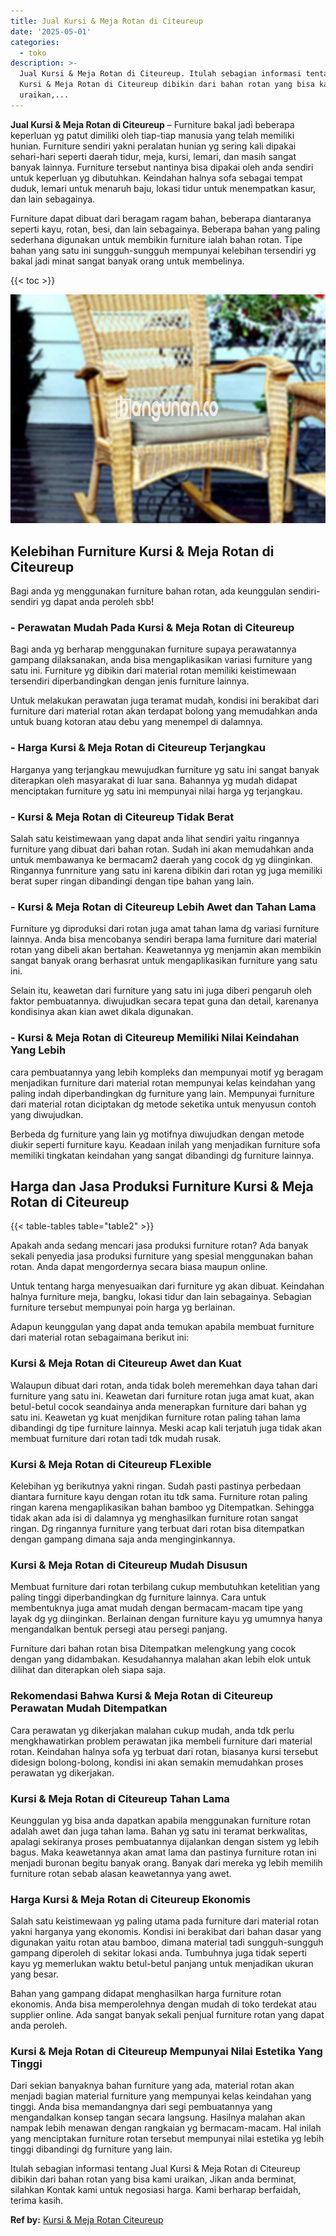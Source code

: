 ```yaml
---
title: Jual Kursi & Meja Rotan di Citeureup
date: '2025-05-01'
categories:
  - toko
description: >-
  Jual Kursi & Meja Rotan di Citeureup. Itulah sebagian informasi tentang Jual
  Kursi & Meja Rotan di Citeureup dibikin dari bahan rotan yang bisa kami
  uraikan,...
---
```


**Jual Kursi & Meja Rotan di Citeureup** – Furniture bakal jadi beberapa keperluan yg patut dimiliki oleh tiap-tiap manusia yang telah memiliki hunian. Furniture sendiri yakni peralatan hunian yg sering kali dipakai sehari-hari seperti daerah tidur, meja, kursi, lemari, dan masih sangat banyak lainnya. Furniture tersebut nantinya bisa dipakai oleh anda sendiri untuk keperluan yg dibutuhkan. Keindahan halnya sofa sebagai tempat duduk, lemari untuk menaruh baju, lokasi tidur untuk menempatkan kasur, dan lain sebagainya.

Furniture dapat dibuat dari beragam ragam bahan, beberapa diantaranya seperti kayu, rotan, besi, dan lain sebagainya. Beberapa bahan yang paling sederhana digunakan untuk membikin furniture ialah bahan rotan. Tipe bahan yang satu ini sungguh-sungguh mempunyai kelebihan tersendiri yg bakal jadi minat sangat banyak orang untuk membelinya.

{{< toc >}}

![Jual Kursi & Meja Rotan di Citeureup](/images/kursi-meja-rotan-murah20.png)

## Kelebihan Furniture Kursi & Meja Rotan di Citeureup

Bagi anda yg menggunakan furniture bahan rotan, ada keunggulan sendiri-sendiri yg dapat anda peroleh sbb!

### \- Perawatan Mudah Pada Kursi & Meja Rotan di Citeureup

Bagi anda yg berharap menggunakan furniture supaya perawatannya gampang dilaksanakan, anda bisa mengaplikasikan variasi furniture yang satu ini. Furniture yg dibikin dari material rotan memiliki keistimewaan tersendiri diperbandingkan dengan jenis furniture lainnya.

Untuk melakukan perawatan juga teramat mudah, kondisi ini berakibat dari furniture dari material rotan akan terdapat bolong yang memudahkan anda untuk buang kotoran atau debu yang menempel di dalamnya.

### \- Harga Kursi & Meja Rotan di Citeureup Terjangkau

Harganya yang terjangkau mewujudkan furniture yg satu ini sangat banyak diterapkan oleh masyarakat di luar sana. Bahannya yg mudah didapat menciptakan furniture yg satu ini mempunyai nilai harga yg terjangkau.

### \- Kursi & Meja Rotan di Citeureup Tidak Berat

Salah satu keistimewaan yang dapat anda lihat sendiri yaitu ringannya furniture yang dibuat dari bahan rotan. Sudah ini akan memudahkan anda untuk membawanya ke bermacam2 daerah yang cocok dg yg diinginkan. Ringannya funrniture yang satu ini karena dibikin dari rotan yg juga memiliki berat super ringan dibandingi dengan tipe bahan yang lain.

### \- Kursi & Meja Rotan di Citeureup Lebih Awet dan Tahan Lama

Furniture yg diproduksi dari rotan juga amat tahan lama dg variasi furniture lainnya. Anda bisa mencobanya sendiri berapa lama furniture dari material rotan yang dibeli akan bertahan. Keawetannya yg menjamin akan membikin sangat banyak orang berhasrat untuk mengaplikasikan furniture yang satu ini.

Selain itu, keawetan dari furniture yang satu ini juga diberi pengaruh oleh faktor pembuatannya. diwujudkan secara tepat guna dan detail, karenanya kondisinya akan kian awet dikala digunakan.

### \- Kursi & Meja Rotan di Citeureup Memiliki Nilai Keindahan Yang Lebih

cara pembuatannya yang lebih kompleks dan mempunyai motif yg beragam menjadikan furniture dari material rotan mempunyai kelas keindahan yang paling indah diperbandingkan dg furniture yang lain. Mempunyai furniture dari material rotan diciptakan dg metode seketika untuk menyusun contoh yang diwujudkan.

Berbeda dg furniture yang lain yg motifnya diwujudkan dengan metode diukir seperti furniture kayu. Keadaan inilah yang menjadikan furniture sofa memiliki tingkatan keindahan yang sangat dibandingi dg furniture lainnya.

## Harga dan Jasa Produksi Furniture Kursi & Meja Rotan di Citeureup

{{< table-tables table="table2" >}}

Apakah anda sedang mencari jasa produksi furniture rotan? Ada banyak sekali penyedia jasa produksi furniture yang spesial menggunakan bahan rotan. Anda dapat mengordernya secara biasa maupun online.

Untuk tentang harga menyesuaikan dari furniture yg akan dibuat. Keindahan halnya furniture meja, bangku, lokasi tidur dan lain sebagainya. Sebagian furniture tersebut mempunyai poin harga yg berlainan.

Adapun keunggulan yang dapat anda temukan apabila membuat furniture dari material rotan sebagaimana berikut ini:

### Kursi & Meja Rotan di Citeureup Awet dan Kuat

Walaupun dibuat dari rotan, anda tidak boleh meremehkan daya tahan dari furniture yang satu ini. Keawetan dari furniture rotan juga amat kuat, akan betul-betul cocok seandainya anda menerapkan furniture dari bahan yg satu ini. Keawetan yg kuat menjdikan furniture rotan paling tahan lama dibandingi dg tipe furniture lainnya. Meski acap kali terjatuh juga tidak akan membuat furniture dari rotan tadi tdk mudah rusak.

### Kursi & Meja Rotan di Citeureup FLexible

Kelebihan yg berikutnya yakni ringan. Sudah pasti pastinya perbedaan diantara furniture kayu dengan rotan itu tdk sama. Furniture rotan paling ringan karena mengaplikasikan bahan bamboo yg Ditempatkan. Sehingga tidak akan ada isi di dalamnya yg menghasilkan furniture rotan sangat ringan. Dg ringannya furniture yang terbuat dari rotan bisa ditempatkan dengan gampang dimana saja anda menginginkannya.

### Kursi & Meja Rotan di Citeureup Mudah Disusun

Membuat furniture dari rotan terbilang cukup membutuhkan ketelitian yang paling tinggi diperbandingkan dg furniture lainnya. Cara untuk membentuknya juga amat mudah dengan bermacam-macam tipe yang layak dg yg diinginkan. Berlainan dengan furniture kayu yg umumnya hanya mengandalkan bentuk persegi atau persegi panjang.

Furniture dari bahan rotan bisa Ditempatkan melengkung yang cocok dengan yang didambakan. Kesudahannya malahan akan lebih elok untuk dilihat dan diterapkan oleh siapa saja.

### Rekomendasi Bahwa Kursi & Meja Rotan di Citeureup Perawatan Mudah Ditempatkan

Cara perawatan yg dikerjakan malahan cukup mudah, anda tdk perlu mengkhawatirkan problem perawatan jika membeli furniture dari material rotan. Keindahan halnya sofa yg terbuat dari rotan, biasanya kursi tersebut didesign bolong-bolong, kondisi ini akan semakin memudahkan proses perawatan yg dikerjakan.

### Kursi & Meja Rotan di Citeureup Tahan Lama

Keunggulan yg bisa anda dapatkan apabila menggunakan furniture rotan adalah awet dan juga tahan lama. Bahan yg satu ini teramat berkwalitas, apalagi sekiranya proses pembuatannya dijalankan dengan sistem yg lebih bagus. Maka keawetannya akan amat lama dan pastinya furniture rotan ini menjadi buronan begitu banyak orang. Banyak dari mereka yg lebih memilih furniture rotan sebab alasan keawetannya yang awet.

### Harga Kursi & Meja Rotan di Citeureup Ekonomis

Salah satu keistimewaan yg paling utama pada furniture dari material rotan yakni harganya yang ekonomis. Kondisi ini berakibat dari bahan dasar yang digunakan yaitu rotan atau bamboo, dimana material tadi sungguh-sungguh gampang diperoleh di sekitar lokasi anda. Tumbuhnya juga tidak seperti kayu yg memerlukan waktu betul-betul panjang untuk menjadikan ukuran yang besar.

Bahan yang gampang didapat menghasilkan harga furniture rotan ekonomis. Anda bisa memperolehnya dengan mudah di toko terdekat atau supplier online. Ada sangat banyak sekali penjual furniture rotan yang dapat anda peroleh.

### Kursi & Meja Rotan di Citeureup Mempunyai Nilai Estetika Yang Tinggi

Dari sekian banyaknya bahan furniture yang ada, material rotan akan menjadi bagian material furniture yang mempunyai kelas keindahan yang tinggi. Anda bisa memandangnya dari segi pembuatannya yang mengandalkan konsep tangan secara langsung. Hasilnya malahan akan nampak lebih menawan dengan rangkaian yg bermacam-macam. Hal inilah yang menciptakan furniture rotan tersebut mempunyai nilai estetika yg lebih tinggi dibandingi dg furniture yang lain.

Itulah sebagian informasi tentang Jual Kursi & Meja Rotan di Citeureup dibikin dari bahan rotan yang bisa kami uraikan, Jikan anda berminat, silahkan Kontak kami untuk negosiasi harga. Kami berharap berfaidah, terima kasih.

**Ref by:** [Kursi & Meja Rotan Citeureup](https://id.wikipedia.org/wiki/Kursi)
